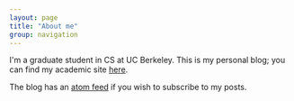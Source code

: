 ```yaml
---
layout: page
title: "About me"
group: navigation
---
```


I'm a graduate student in CS at UC Berkeley. This is my personal blog; you can
find my academic site [here](http://cis.upenn.edu/~dmoore/).

The blog has an [atom feed](atom.xml) if you wish to subscribe to my
posts.